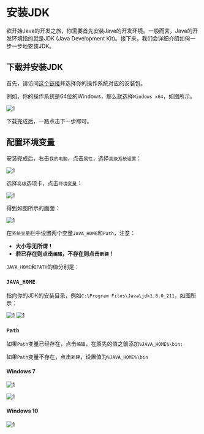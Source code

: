 # 安装JDK

欲开始Java的开发之旅，你需要首先安装Java的开发环境。一般而言，Java的开发环境指的就是JDK (Java Development Kit)。接下来，我们会详细介绍如何一步一步地安装JDK。

## 下载并安装JDK

首先，请访问[这个链接](https://www.oracle.com/technetwork/java/javase/downloads/jdk8-downloads-2133151.html)并选择你的操作系统对应的安装包。

例如，你的操作系统是64位的Windows，那么就选择`Windows x64`，如图所示。

![1](https://www.runoob.com/wp-content/uploads/2013/12/java-download-1.jpg)

下载完成后，一路点击下一步即可。

## 配置环境变量

安装完成后，右击`我的电脑`，点击`属性`，选择`高级系统设置`：

![1](https://www.runoob.com/wp-content/uploads/2013/12/win-java1.png)

选择`高级`选项卡，点击`环境变量`：

![1](https://www.runoob.com/wp-content/uploads/2013/12/java-win2.png)

得到如图所示的画面：
 
![1](https://www.runoob.com/wp-content/uploads/2013/12/java-win3.png)

在`系统变量`栏中设置两个变量`JAVA_HOME`和`Path`，注意：

- **大小写无所谓！** 
- **若已存在则点击`编辑`，不存在则点击`新建`！**

`JAVA_HOME`和`PATH`的值分别是：

### `JAVA_HOME`

指向你的JDK的安装目录，例如`C:\Program Files\Java\jdk1.8.0_211`，如图所示：

![1](https://www.runoob.com/wp-content/uploads/2013/12/java-win4.png)
![1](https://www.runoob.com/wp-content/uploads/2013/12/java-win5.png)

### `Path`

如果`Path`变量已经存在，点击`编辑`，在原先的值之前添加`%JAVA_HOME%\bin;`

如果`Path`变量不存在，点击`新建`，设置值为`%JAVA_HOME%\bin`

#### Windows 7

![1](https://www.runoob.com/wp-content/uploads/2013/12/java-win6.png)

![1](https://www.runoob.com/wp-content/uploads/2013/12/java-win7.png)

#### Windows 10

![1](https://www.runoob.com/wp-content/uploads/2013/12/44A70696-B2E6-4055-B88F-7FC0222DCCA4.png)

 
